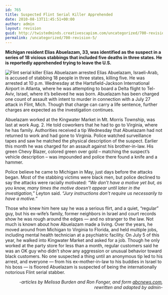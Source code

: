 ```yaml
---
id: 765
title: Suspected Flint Serial Killer Apprehended
date: 2010-08-13T11:45:51+00:00
author: admin
layout: revision
guid: http://twistedminds.creativescapism.com/uncategorized/700-revision-5/
permalink: /uncategorized/700-revision-5/
---
```

<p class="dropcap-first">
  <strong>Michigan resident Elias Abuelazam, 33, was identified as the suspect in a series of 18 vicious stabbings that included five deaths in three states. He is reportedly apprehended trying to leave the U.S.</strong>
</p>

<img class="left" title="serial killer Elias Abuelazam" src="img/post/EliasAbuelazam.jpg" alt="Flint serial killer Elias Abuelazam arrested" /> Elias Abuelazam, Israeli-Arab, is accused of stabbing 18 people in three states, killing five. He was arrested at 10 p.m. Wednesday at the Hartsfield-Jackson International Airport in Atlanta, where he was attempting to board a Delta flight to Tel-Aviv, Israel, where it’s believed he was born. Abuelazam has been charged one count of assault with intent to murder in connection with a July 27 attack in Flint, Mich. Though that charge can carry a life sentence, further charges are expected as the investigation continues.

Abuelazam worked at the Kingwater Market in Mt. Morris Township, was last at work Aug. 2. He told coworkers that he had to go to Virginia, where he has family. Authorities received a tip Wednesday that Abuelazam had not returned to work and had gone to Virginia. Police watched surveillance tapes and saw he matched the physical description of the suspect. Earlier this month he was charged for an assault against his brother-in-law. His green Chevy Blazer, colored green over gold – matching the suspect’s vehicle description – was impounded and police there found a knife and a hammer.

Police believe he came to Michigan in May, just days before the attacks began. Most of the stabbing victims were black men, but police declined to say the attacks were racially motivated: _&#8220;We don&#8217;t have a motive yet but, as you know, many times the motive doesn&#8217;t appear until later in the investigation,&#8221;_ Leyton said. _&#8220;Jury instructions don&#8217;t require us necessarily to have a motive.&#8221;_ 

Those who knew him here say he was a serious flirt, and a quiet, “regular” guy, but his ex-wife’s family, former neighbors in Israel and court records show he was rough around the edges — and no stranger to the law. Not much is known about how Abuelazam made a living. Over the years, he moved around from Michigan to Virginia to Florida, and held multiple jobs, including mental health technician at a psychiatric facility. On July 5 of this year, he walked into Kingwater Market and asked for a job. Though he only worked at the party store for less than a month, regular customers said he was an OK guy who didn’t show any aggression or unusual behavior toward black customers. No one suspected a thing until an anonymous tip led to his arrest, and everyone — from his ex-mother-in-law to his buddies in Israel to his boss — is floored Abuelazam is suspected of being the internationally notorious Flint serial stabber.

<p style="text-align: right;">
  <em>-articles by Melissa Burden and Ron Fonger, and form <a title="abcnews" href="http://abcnews.go.com">abcnews.com</a>, rewritten and adapted by admin-</em>
</p>